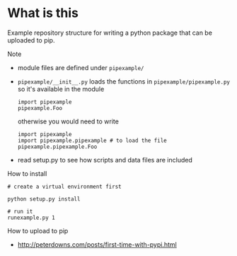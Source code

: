 # What is this

Example repository structure for writing a python package that can be uploaded to pip.

Note

* module files are defined under `pipexample/`
* `pipexample/__init__.py` loads the functions in `pipexample/pipexample.py` so it's available in the module

      import pipexample
      pipexample.Foo

  otherwise you would need to write

      import pipexample
      import pipexample.pipexample # to load the file
      pipexample.pipexample.Foo
* read setup.py to see how scripts and data files are included

How to install

    # create a virtual environment first

    python setup.py install

    # run it
    runexample.py 1


How to upload to pip

* http://peterdowns.com/posts/first-time-with-pypi.html

